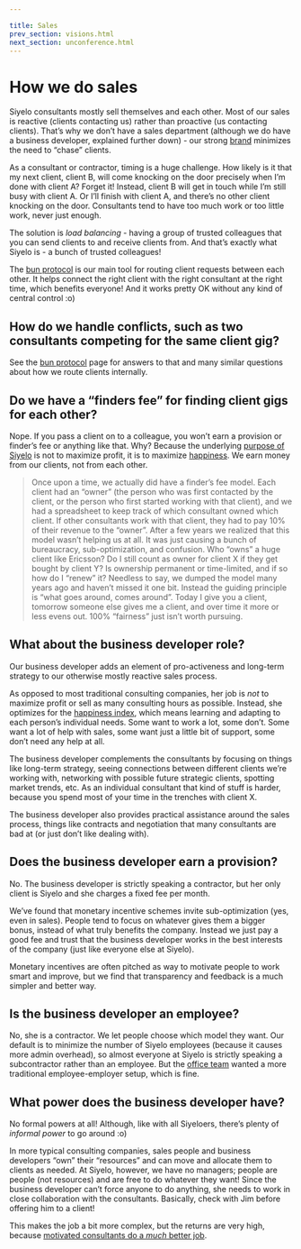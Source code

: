 ```yaml
---

title: Sales
prev_section: visions.html
next_section: unconference.html
---
```


# How we do sales

Siyelo consultants mostly sell themselves and each other. Most of our
sales is reactive (clients contacting us) rather than proactive (us
contacting clients). That’s why we don’t have a sales department
(although we do have a business developer, explained further down) - our
strong [brand](brand-building.html) minimizes the need to “chase”
clients.

As a consultant or contractor, timing is a huge challenge. How likely is
it that my next client, client B, will come knocking on the door
precisely when I’m done with client A? Forget it! Instead, client B will
get in touch while I’m still busy with client A. Or I’ll finish with
client A, and there’s no other client knocking on the door. Consultants
tend to have too much work or too little work, never just enough.

The solution is *load balancing* - having a group of trusted colleagues
that you can send clients to and receive clients from. And that’s
exactly what Siyelo is - a bunch of trusted colleagues!

The [bun protocol](bun-protocol.html) is our main tool for routing
client requests between each other. It helps connect the right client
with the right consultant at the right time, which benefits everyone!
And it works pretty OK without any kind of central control :o)

## How do we handle conflicts, such as two consultants competing for the same client gig?

See the [bun protocol](bun-protocol.html) page for answers to that and
many similar questions about how we route clients internally.

## Do we have a “finders fee” for finding client gigs for each other?

Nope. If you pass a client on to a colleague, you won’t earn a provision
or finder’s fee or anything like that. Why? Because the underlying
[purpose of Siyelo](what-is-siyelo.html) is not to maximize profit, it
is to maximize [happiness](happiness-index.html). We earn money from our
clients, not from each other.

> Once upon a time, we actually did have a finder’s fee model. Each
> client had an “owner” (the person who was first contacted by the
> client, or the person who first started working with that client), and
> we had a spreadsheet to keep track of which consultant owned which
> client. If other consultants work with that client, they had to pay
> 10% of their revenue to the “owner”. After a few years we realized
> that this model wasn’t helping us at all. It was just causing a bunch
> of bureaucracy, sub-optimization, and confusion. Who “owns” a huge
> client like Ericsson? Do I still count as owner for client X if they
> get bought by client Y? Is ownership permanent or time-limited, and if
> so how do I “renew” it? Needless to say, we dumped the model many
> years ago and haven’t missed it one bit. Instead the guiding principle
> is “what goes around, comes around”. Today I give you a client,
> tomorrow someone else gives me a client, and over time it more or less
> evens out. 100% “fairness” just isn’t worth pursuing.

## What about the business developer role?

Our business developer adds an element of pro-activeness and long-term
strategy to our otherwise mostly reactive sales process.

As opposed to most traditional consulting companies, her job is *not* to
maximize profit or sell as many consulting hours as possible. Instead,
she optimizes for the [happiness index](happiness-index.html), which
means learning and adapting to each person’s individual needs. Some want
to work a lot, some don’t. Some want a lot of help with sales, some want
just a little bit of support, some don’t need any help at all.

The business developer complements the consultants by focusing on things
like long-term strategy, seeing connections between different clients
we’re working with, networking with possible future strategic clients,
spotting market trends, etc. As an individual consultant that kind of
stuff is harder, because you spend most of your time in the trenches
with client X.

The business developer also provides practical assistance around the
sales process, things like contracts and negotiation that many
consultants are bad at (or just don’t like dealing with).

## Does the business developer earn a provision?

No. The business developer is strictly speaking a contractor, but her
only client is Siyelo and she charges a fixed fee per month.

We’ve found that monetary incentive schemes invite sub-optimization
(yes, even in sales). People tend to focus on whatever gives them a
bigger bonus, instead of what truly benefits the company. Instead we
just pay a good fee and trust that the business developer works in the
best interests of the company (just like everyone else at Siyelo).

Monetary incentives are often pitched as way to motivate people to work
smart and improve, but we find that transparency and feedback is a much
simpler and better way.

## Is the business developer an employee?

No, she is a contractor. We let people choose which model they want. Our
default is to minimize the number of Siyelo employees (because it causes
more admin overhead), so almost everyone at Siyelo is strictly speaking
a subcontractor rather than an employee. But the [office
team](office-team.html) wanted a more traditional employee-employer
setup, which is fine.

## What power does the business developer have?

No formal powers at all! Although, like with all Siyeloers, there’s
plenty of *informal power* to go around :o)

In more typical consulting companies, sales people and business
developers “own” their “resources” and can move and allocate them to
clients as needed. At Siyelo, however, we have no managers; people are
people (not resources) and are free to do whatever they want! Since the
business developer can’t force anyone to do anything, she needs to work
in close collaboration with the consultants. Basically, check with Jim
before offering him to a client!

This makes the job a bit more complex, but the returns are very high,
because [motivated consultants do a *much* better
job](why-this-works.html).
